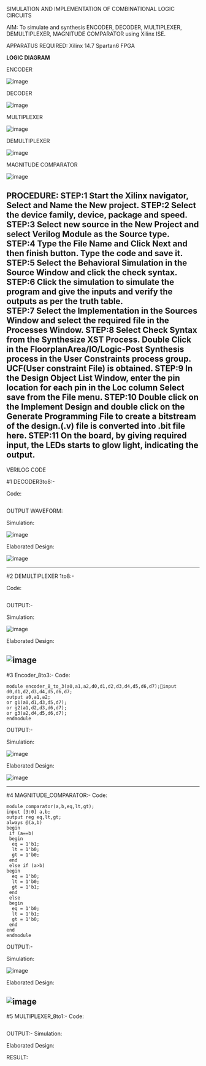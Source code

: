SIMULATION AND IMPLEMENTATION OF  COMBINATIONAL LOGIC CIRCUITS

AIM: 
 To simulate and synthesis ENCODER, DECODER, MULTIPLEXER, DEMULTIPLEXER, MAGNITUDE COMPARATOR using Xilinx ISE.

APPARATUS REQUIRED:
Xilinx 14.7
Spartan6 FPGA

**LOGIC DIAGRAM**

ENCODER

![image](https://github.com/navaneethans/VLSI-LAB-EXP-2/assets/6987778/3cd1f95e-7531-4cad-9154-fdd397ac439e)


DECODER

![image](https://github.com/navaneethans/VLSI-LAB-EXP-2/assets/6987778/45a5e6cf-bbe0-4fd5-ac84-e5ad4477483b)


MULTIPLEXER

![image](https://github.com/navaneethans/VLSI-LAB-EXP-2/assets/6987778/427f75b2-8e67-44b9-ac45-a66651787436)


DEMULTIPLEXER

![image](https://github.com/navaneethans/VLSI-LAB-EXP-2/assets/6987778/1c45a7fc-08ac-4f76-87f2-c084e7150557)


MAGNITUDE COMPARATOR

![image](https://github.com/navaneethans/VLSI-LAB-EXP-2/assets/6987778/b2fe7a05-6bf7-4dcb-8f5d-28abbf7ea8c2)


  
PROCEDURE:
STEP:1  Start  the Xilinx navigator, Select and Name the New project.
STEP:2  Select the device family, device, package and speed.       
STEP:3  Select new source in the New Project and select Verilog Module as the Source type.                       
STEP:4  Type the File Name and Click Next and then finish button. Type the code and save it.
STEP:5  Select the Behavioral Simulation in the Source Window and click the check syntax.                       
STEP:6  Click the simulation to simulate the program and  give the inputs and verify the outputs as per the truth table.               
STEP:7  Select the Implementation in the Sources Window and select the required file in the Processes Window.
STEP:8  Select Check Syntax from the Synthesize  XST Process. Double Click in the  FloorplanArea/IO/Logic-Post Synthesis process in the User Constraints process group. UCF(User constraint File) is obtained. 
STEP:9  In the Design Object List Window, enter the pin location for each pin in the Loc column Select save from the File menu.
STEP:10 Double click on the Implement Design and double click on the Generate Programming File to create a bitstream of the design.(.v) file is converted into .bit file here.
STEP:11  On the board, by giving required input, the LEDs starts to glow light, indicating the output.
-------------------------------------------------------------------------------------------------------------------------------------------------------------------------------------------
VERILOG CODE

#1
DECODER3to8:-

Code:
~~~

~~~



OUTPUT WAVEFORM:

Simulation:

![image](https://github.com/lycanthrope004/VLSI-LAB-EXP-2/assets/121667830/55e67f15-028f-47ab-81f1-64eb42a874ad)

Elaborated Design:

![image](https://github.com/lycanthrope004/VLSI-LAB-EXP-2/assets/121667830/a6ab2587-f080-4337-8744-a3ce5a48083d)

-------------------------------------------------------------------------------------------------------------------------------------------------------------------------------------------
#2
DEMULTIPLEXER 1to8:-

Code:
~~~

~~~

OUTPUT:-

Simulation:

![image](https://github.com/lycanthrope004/VLSI-LAB-EXP-2/assets/121667830/6f259c21-c152-489b-8f03-b319a667cc74)

Elaborated Design:

![image](https://github.com/lycanthrope004/VLSI-LAB-EXP-2/assets/121667830/5e679288-7f30-4cc1-89ab-cf8f9100d6ef)
-------------------------------------------------------------------------------------------------------------------------------------------------------------------------------------------
#3
Encoder_8to3:-
Code:
~~~
module encoder_8_to_3(a0,a1,a2,d0,d1,d2,d3,d4,d5,d6,d7);input d0,d1,d2,d3,d4,d5,d6,d7;
output a0,a1,a2;
or g1(a0,d1,d3,d5,d7);
or g2(a1,d2,d3,d6,d7);
or g3(a2,d4,d5,d6,d7);
endmodule

~~~

OUTPUT:-

Simulation:

![image](https://github.com/lycanthrope004/VLSI-LAB-EXP-2/assets/121667830/568bd01a-8eea-45a2-b033-4b433f67f883)

Elaborated Design:

![image](https://github.com/lycanthrope004/VLSI-LAB-EXP-2/assets/121667830/b3745ffe-493a-44c5-9f74-8a99f2c32b28)

-------------------------------------------------------------------------------------------------------------------------------------------------------------------------------------------
#4
MAGNITUDE_COMPARATOR:-
Code:
~~~
module comparator(a,b,eq,lt,gt);
input [3:0] a,b;
output reg eq,lt,gt;
always @(a,b)
begin
 if (a==b)
 begin
  eq = 1'b1;
  lt = 1'b0;
  gt = 1'b0;
 end
 else if (a>b)
begin
  eq = 1'b0;
  lt = 1'b0;
  gt = 1'b1;
 end
 else
 begin
  eq = 1'b0;
  lt = 1'b1;
  gt = 1'b0;
 end
end 
endmodule
~~~

OUTPUT:-

Simulation:

![image](https://github.com/lycanthrope004/VLSI-LAB-EXP-2/assets/121667830/8c173599-802a-4297-ad2d-ab1c5b537f77)

Elaborated Design:

![image](https://github.com/lycanthrope004/VLSI-LAB-EXP-2/assets/121667830/3ed0152f-6e86-4c81-adb5-3deb95aa9451)
-------------------------------------------------------------------------------------------------------------------------------------------------------------------------------------------
#5
MULTIPLEXER_8to1:-
Code:
~~~
~~~
OUTPUT:-
Simulation:


Elaborated Design:

RESULT:


